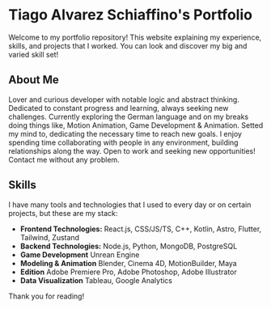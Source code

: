 # Tiago Alvarez Schiaffino's Portfolio

Welcome to my portfolio repository! This website explaining my experience, skills, and projects that I worked. You can look and discover my big and varied skill set!

## About Me

Lover and curious developer with notable logic and abstract thinking. Dedicated to constant progress and learning, always seeking new challenges.
Currently exploring the German language and on my breaks doing things like, Motion Animation, Game Development & Animation. Setted my mind to, dedicating the necessary time to reach new goals.
I enjoy spending time collaborating with people in any environment, building relationships along the way.
Open to work and seeking new opportunities! Contact me without any problem.

## Skills

I have many tools and technologies that I used to every day or on certain projects, but these are my stack:

- **Frontend Technologies:** React.js, CSS/JS/TS, C++, Kotlin, Astro, Flutter, Tailwind, Zustand
- **Backend Technologies:** Node.js, Python, MongoDB, PostgreSQL
- **Game Development** Unrean Engine
- **Modeling & Animation** Blender, Cinema 4D, MotionBuilder, Maya
- **Edition** Adobe Premiere Pro, Adobe Photoshop, Adobe Illustrator
- **Data Visualization** Tableau, Google Analytics

Thank you for reading!